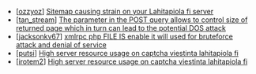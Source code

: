 * [[ozzyoz](https://hackerone.com/ozzyoz)] [Sitemap causing strain on your Lahitapiola fi server](https://hackerone.com/reports/318603)
* [[tan_stream](https://hackerone.com/tan_stream)] [The parameter in the POST query allows to control size of returned page which in turn can lead to the potential DOS attack](https://hackerone.com/reports/300391)
* [[jacksonkv67](https://hackerone.com/jacksonkv67)] [xmlrpc php FILE IS enable it will used for bruteforce attack and denial of service](https://hackerone.com/reports/325040)
* [[putsi](https://hackerone.com/putsi)] [High server resource usage on captcha viestinta lahitapiola fi ](https://hackerone.com/reports/280748)
* [[irotem2](https://hackerone.com/irotem2)] [High server resource usage on captcha viestinta lahitapiola fi ](https://hackerone.com/reports/204208)
